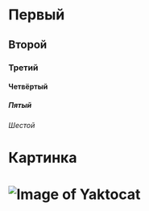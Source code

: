 # Первый
## Второй
### Третий
#### Четвёртый
##### Пятый
###### Шестой

# Картинка
# ![Image of Yaktocat](https://octodex.github.com/images/yaktocat.png)
